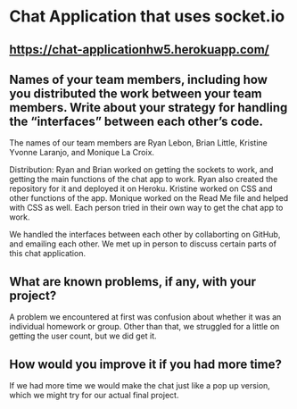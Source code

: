 # Chat Application that uses socket.io

## https://chat-applicationhw5.herokuapp.com/

## Names of your team members, including how you distributed the work between your team members.  Write about your strategy for handling the “interfaces” between each other’s code. 
</break> The names of our team members are Ryan Lebon, Brian Little, Kristine Yvonne Laranjo, and Monique La Croix.

Distribution: Ryan and Brian worked on getting the sockets to work, and getting the main functions of the chat app to work. Ryan also created the repository for it and deployed it on Heroku. Kristine worked on CSS and other functions of the app. Monique worked on the Read Me file and helped with CSS as well. Each person tried in their own way to get the chat app to work.

</break> We handled the interfaces between each other by collaborting on GitHub, and emailing each other. We met up in person to discuss certain parts of this chat application.

## What are known problems, if any, with your project?
</break> A problem we encountered at first was confusion about whether it was an individual homework or group. Other than that, we struggled for a little on getting the user count, but we did get it.

## How would you improve it if you had more time?
</break> If we had more time we would make the chat just like a pop up version, which we might try for our actual final project. 
